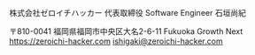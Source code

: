 株式会社ゼロイチハッカー
代表取締役
Software Engineer
石垣尚紀

〒810-0041
福岡県福岡市中央区大名2-6-11
Fukuoka Growth Next
https://zeroichi-hacker.com
ishigaki@zeroichi-hacker.com
